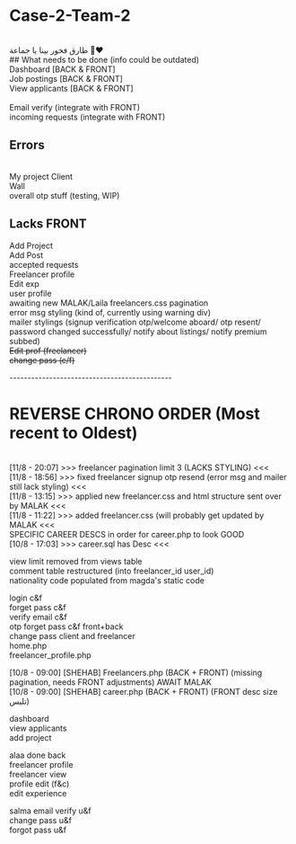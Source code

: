 # Case-2-Team-2
<br/>
طارق فخور بينا يا جماعة 🤩❤️
<br/>
## What needs to be done (info could be outdated) <br/>
Dashboard [BACK & FRONT]<br/>
Job postings [BACK & FRONT]<br/>
View applicants [BACK & FRONT]<br/>
<br/>
Email verify (integrate with FRONT)<br/>
incoming requests (integrate with FRONT)<br/>

## Errors 
<br/>
My project Client<br/>
Wall<br/>
overall otp stuff (testing, WIP)<br/>

## Lacks FRONT <br/>
Add Project<br/>
Add Post<br/>
accepted requests<br/>
Freelancer profile<br/>
Edit exp <br/>
user profile <br/>
awaiting new MALAK/Laila freelancers.css pagination <br/>
error msg styling (kind of, currently using warning div) <br/>
mailer stylings (signup verification otp/welcome aboard/ otp resent/ password changed successfully/ notify about listings/ notify premium subbed)<br/>
~~Edit prof (freelancer)~~ <br/>
~~change pass (c/f)~~ <br/>

---------------------------------------------<br/>

# REVERSE CHRONO ORDER (Most recent to Oldest)
<br/>
[11/8 - 20:07] >>> freelancer pagination limit 3 (LACKS STYLING) <<< <br/>
[11/8 - 18:56] >>> fixed freelancer signup otp resend (error msg and mailer still lack styling) <<< <br/>
[11/8 - 13:15] >>> applied new freelancer.css and html structure sent over by MALAK <<< <br/>
[11/8 - 11:22] >>> added freelancer.css (will probably get updated by MALAK <<< <br/>
SPECIFIC CAREER DESCS in order for career.php to look GOOD <br/>
[10/8 - 17:03] >>> career.sql has Desc <<< <br/>

view limit removed from views table<br/>
comment table restructured (into freelancer_id 	user_id)<br/>
nationality code populated from magda's static code <br/>

login c&f<br/>
forget pass c&f<br/>
verify email c&f<br/>
otp forget pass c&f front+back<br/>
change pass client and freelancer<br/>
home.php<br/>
freelancer_profile.php<br/>

[10/8 - 09:00] [SHEHAB] Freelancers.php (BACK + FRONT) (missing pagination, needs FRONT adjustments) AWAIT MALAK<br/>
[10/8 - 09:00] [SHEHAB] career.php (BACK + FRONT) (FRONT desc size تليس)<br/>

dashboard<br/>
view applicants<br/>
add project<br/>

alaa
done back<br/>
freelancer profile <br/>
freelancer view<br/>
profile edit (f&c) <br/>
edit experience <br/>


salma
email verify u&f<br/>
change pass u&f<br/>
forgot pass u&f<br/>
